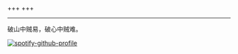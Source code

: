 +++
+++

---
破山中贼易，破心中贼难。

[![spotify-github-profile](https://spotify-github-profile.kittinanx.com/api/view?uid=317kfju32mx73cfeetpyolglyg7u&cover_image=true&theme=natemoo-re&show_offline=false&background_color=41448b&interchange=false&bar_color=4e6cb1&bar_color_cover=true)](https://spotify-github-profile.kittinanx.com/api/view?uid=317kfju32mx73cfeetpyolglyg7u&redirect=true)